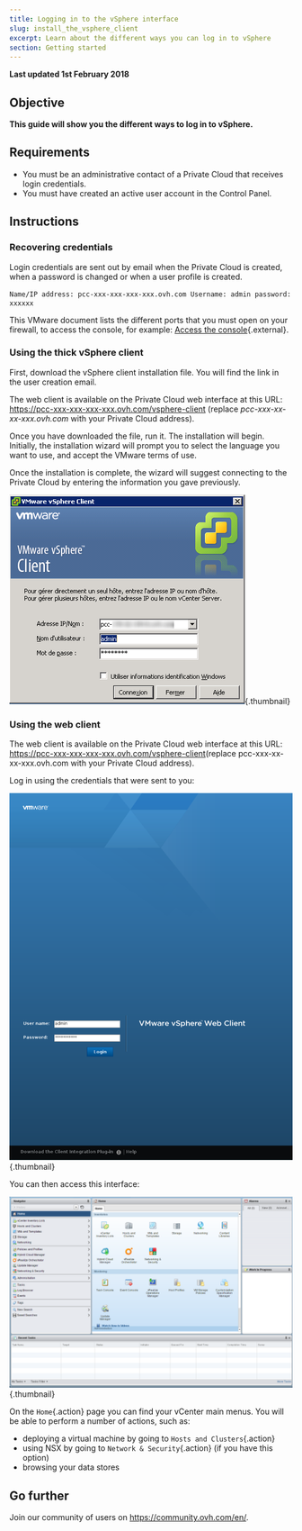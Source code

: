 ```yaml
---
title: Logging in to the vSphere interface
slug: install_the_vsphere_client
excerpt: Learn about the different ways you can log in to vSphere
section: Getting started
---
```


**Last updated 1st February 2018**

## Objective

**This guide will show you the different ways to log in to vSphere.**

## Requirements

- You must be an administrative contact of a Private Cloud that receives login credentials.
- You must have created an active user account in the Control Panel.


## Instructions

### Recovering credentials

Login credentials are sent out by email when the Private Cloud is created, when a password is changed or when a user profile is created.

```
Name/IP address: pcc-xxx-xxx-xxx-xxx.ovh.com Username: admin password: xxxxxx
```

This VMware document lists the different ports that you must open on your firewall, to access the console, for example: [Access the console](https://kb.vmware.com/kb/1012382){.external}.


### Using the thick vSphere client

First, download the vSphere client installation file. You will find the link in the user creation email.

The web client is available on the Private Cloud web interface at this URL: <https://pcc-xxx-xxx-xxx-xxx.ovh.com/vsphere-client> (replace *pcc-xxx-xx-xx-xxx.ovh.com* with your Private Cloud address).

Once you have downloaded the file, run it. The installation will begin. Initially, the installation wizard will prompt you to select the language you want to use, and accept the VMware terms of use.

Once the installation is complete, the wizard will suggest connecting to the Private Cloud by entering the information you gave previously.

![Connecting to the thick client](images/connexion_client_l.png){.thumbnail}

### Using the web client

The web client is available on the Private Cloud web interface at this URL: <https://pcc-xxx-xxx-xxx-xxx.ovh.com/vsphere-client>(replace pcc-xxx-xx-xx-xxx.ovh.com with your Private Cloud address).

Log in using the credentials that were sent to you:

![vSphere client](images/vsphere-client.png){.thumbnail}

You can then access this interface:

![Connecting to the vSphere interface](images/connection_interface_w.png){.thumbnail}

On the `Home`{.action} page you can find your vCenter main menus. You will be able to perform a number of actions, such as:

- deploying a virtual machine by going to `Hosts and Clusters`{.action}
- using NSX by going to `Network & Security`{.action} (if you have this option)
- browsing your data stores


## Go further

Join our community of users on <https://community.ovh.com/en/>.